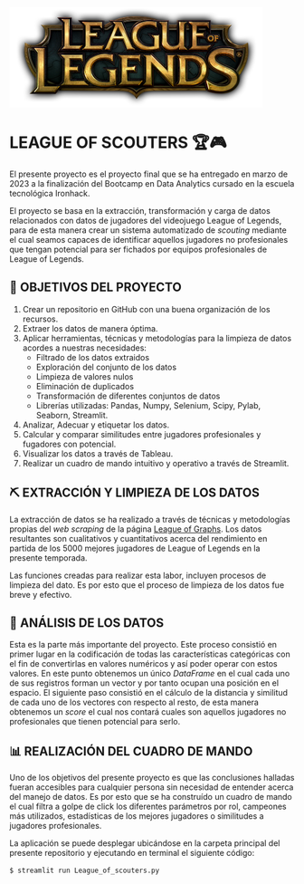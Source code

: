 ![Cabecera](https://github.com/Periclates7/League_of_Scouters/blob/main/img/cabecera_app.png)
  
# LEAGUE OF SCOUTERS 🏆🎮
  
El presente proyecto es el proyecto final que se ha entregado en marzo de 2023 a la finalización del Bootcamp en Data Analytics cursado en la escuela tecnológica Ironhack.
  
El proyecto se basa en la extracción, transformación y carga de datos relacionados con datos de jugadores del videojuego League of Legends, para de esta manera crear un sistema automatizado de *scouting* mediante el cual seamos capaces de identificar aquellos jugadores no profesionales que tengan potencial para ser fichados por equipos profesionales de League of Legends.
  
## 🎯 OBJETIVOS DEL PROYECTO 
  
1. Crear un repositorio en GitHub con una buena organización de los recursos.
2. Extraer los datos de manera óptima.
3. Aplicar herramientas, técnicas y metodologías para la limpieza de datos acordes a nuestras necesidades:
    - Filtrado de los datos extraidos
    - Exploración del conjunto de los datos
    - Limpieza de valores nulos
    - Eliminación de duplicados
    - Transformación de diferentes conjuntos de datos
    - Librerías utilizadas: Pandas, Numpy, Selenium, Scipy, Pylab, Seaborn, Streamlit.
3. Analizar, Adecuar y etiquetar los datos.
4. Calcular y comparar similitudes entre jugadores profesionales y fugadores con potencial.
5. Visualizar los datos a través de Tableau.
6. Realizar un cuadro de mando intuitivo y operativo a través de Streamlit.
  
## ⛏ EXTRACCIÓN Y LIMPIEZA DE LOS DATOS
  
La extracción de datos se ha realizado a través de técnicas y metodologías propias del *web scraping* de la página [League of Graphs](https://www.leagueofgraphs.com/es/). Los datos resultantes son cualitativos y cuantitativos acerca del rendimiento en partida de los 5000 mejores jugadores de League of Legends en la presente temporada.
  
Las funciones creadas para realizar esta labor, incluyen procesos de limpieza del dato. Es por esto que el proceso de limpieza de los datos fue breve y efectivo.
  
## 🔎 ANÁLISIS DE LOS DATOS
  
Esta es la parte más importante del proyecto. Este proceso consistió en primer lugar en la codificación de todas las características categóricas con el fin de convertirlas en valores numéricos y así poder operar con estos valores. En este punto obtenemos un único *DataFrame* en el cual cada uno de sus registros forman un vector y por tanto ocupan una posición en el espacio. El siguiente paso consistió en el cálculo de la distancia y similitud de cada uno de los vectores con respecto al resto, de esta manera obtenemos un *score* el cual nos contará cuales son aquellos jugadores no profesionales que tienen potencial para serlo.
  
## 📊 REALIZACIÓN DEL CUADRO DE MANDO
  
Uno de los objetivos del presente proyecto es que las conclusiones halladas fueran accesibles para cualquier persona sin necesidad de entender acerca del manejo de datos. Es por esto que se ha construído un cuadro de mando el cual filtra a golpe de click los diferentes parámetros por rol, campeones más utilizados, estadísticas de los mejores jugadores o similitudes a jugadores profesionales.

La aplicación se puede desplegar ubicándose en la carpeta principal del presente repositorio y ejecutando en terminal el siguiente código:
  
```
$ streamlit run League_of_scouters.py
```

